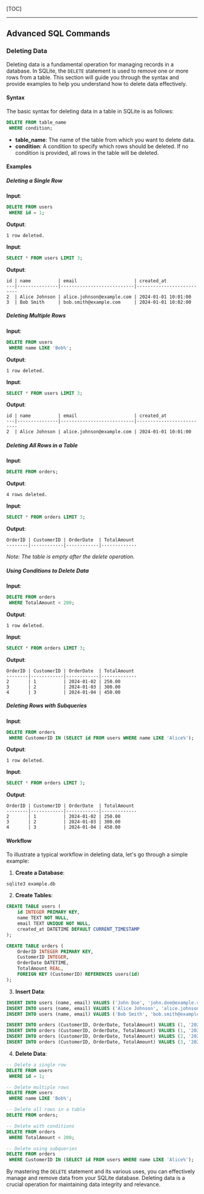 
[TOC]

***

## Advanced SQL Commands

### Deleting Data

Deleting data is a fundamental operation for managing records in a database. In SQLite, the `DELETE` statement is used to remove one or more rows from a table. This section will guide you through the syntax and provide examples to help you understand how to delete data effectively.

#### Syntax

The basic syntax for deleting data in a table in SQLite is as follows:

```sql
DELETE FROM table_name
 WHERE condition;
```

- **table_name**: The name of the table from which you want to delete data.
- **condition**: A condition to specify which rows should be deleted. If no condition is provided, all rows in the table will be deleted.

#### Examples

##### Deleting a Single Row

**Input**:

```sql
DELETE FROM users
 WHERE id = 1;
```

**Output**:

```plaintext
1 row deleted.
```

**Input**:

```sql
SELECT * FROM users LIMIT 3;
```

**Output**:

```plaintext
id | name          | email                     | created_at
---|---------------|---------------------------|--------------------------
2  | Alice Johnson | alice.johnson@example.com | 2024-01-01 10:01:00
3  | Bob Smith     | bob.smith@example.com     | 2024-01-01 10:02:00
```

##### Deleting Multiple Rows

**Input**:

```sql
DELETE FROM users
 WHERE name LIKE 'Bob%';
```

**Output**:

```plaintext
1 row deleted.
```

**Input**:

```sql
SELECT * FROM users LIMIT 3;
```

**Output**:

```plaintext
id | name          | email                     | created_at
---|---------------|---------------------------|--------------------------
2  | Alice Johnson | alice.johnson@example.com | 2024-01-01 10:01:00
```

##### Deleting All Rows in a Table

**Input**:

```sql
DELETE FROM orders;
```

**Output**:

```plaintext
4 rows deleted.
```

**Input**:

```sql
SELECT * FROM orders LIMIT 3;
```

**Output**:

```plaintext
OrderID | CustomerID | OrderDate  | TotalAmount
--------|------------|------------|-------------
```

*Note: The table is empty after the delete operation.*

##### Using Conditions to Delete Data

**Input**:

```sql
DELETE FROM orders
 WHERE TotalAmount < 200;
```

**Output**:

```plaintext
1 row deleted.
```

**Input**:

```sql
SELECT * FROM orders LIMIT 3;
```

**Output**:

```plaintext
OrderID | CustomerID | OrderDate  | TotalAmount
--------|------------|------------|-------------
2       | 1          | 2024-01-02 | 250.00
3       | 2          | 2024-01-03 | 300.00
4       | 3          | 2024-01-04 | 450.00
```

##### Deleting Rows with Subqueries

**Input**:

```sql
DELETE FROM orders
 WHERE CustomerID IN (SELECT id FROM users WHERE name LIKE 'Alice%');
```

**Output**:

```plaintext
1 row deleted.
```

**Input**:

```sql
SELECT * FROM orders LIMIT 3;
```

**Output**:

```plaintext
OrderID | CustomerID | OrderDate  | TotalAmount
--------|------------|------------|-------------
2       | 1          | 2024-01-02 | 250.00
3       | 2          | 2024-01-03 | 300.00
4       | 3          | 2024-01-04 | 450.00
```

#### Workflow

To illustrate a typical workflow in deleting data, let's go through a simple example:

1. **Create a Database**:

```bash
sqlite3 example.db
```

2. **Create Tables**:

```sql
CREATE TABLE users (
    id INTEGER PRIMARY KEY,
    name TEXT NOT NULL,
    email TEXT UNIQUE NOT NULL,
    created_at DATETIME DEFAULT CURRENT_TIMESTAMP
);

CREATE TABLE orders (
    OrderID INTEGER PRIMARY KEY,
    CustomerID INTEGER,
    OrderDate DATETIME,
    TotalAmount REAL,
    FOREIGN KEY (CustomerID) REFERENCES users(id)
);
```

3. **Insert Data**:

```sql
INSERT INTO users (name, email) VALUES ('John Doe', 'john.doe@example.com');
INSERT INTO users (name, email) VALUES ('Alice Johnson', 'alice.johnson@example.com');
INSERT INTO users (name, email) VALUES ('Bob Smith', 'bob.smith@example.com');

INSERT INTO orders (CustomerID, OrderDate, TotalAmount) VALUES (1, '2024-01-01', 150.00);
INSERT INTO orders (CustomerID, OrderDate, TotalAmount) VALUES (1, '2024-01-02', 200.00);
INSERT INTO orders (CustomerID, OrderDate, TotalAmount) VALUES (2, '2024-01-03', 300.00);
INSERT INTO orders (CustomerID, OrderDate, TotalAmount) VALUES (3, '2024-01-04', 450.00);
```

4. **Delete Data**:

```sql
-- Delete a single row
DELETE FROM users
 WHERE id = 1;

-- Delete multiple rows
DELETE FROM users
 WHERE name LIKE 'Bob%';

-- Delete all rows in a table
DELETE FROM orders;

-- Delete with conditions
DELETE FROM orders
 WHERE TotalAmount < 200;

-- Delete using subqueries
DELETE FROM orders
 WHERE CustomerID IN (SELECT id FROM users WHERE name LIKE 'Alice%');
```

By mastering the `DELETE` statement and its various uses, you can effectively manage and remove data from your SQLite database. Deleting data is a crucial operation for maintaining data integrity and relevance.
